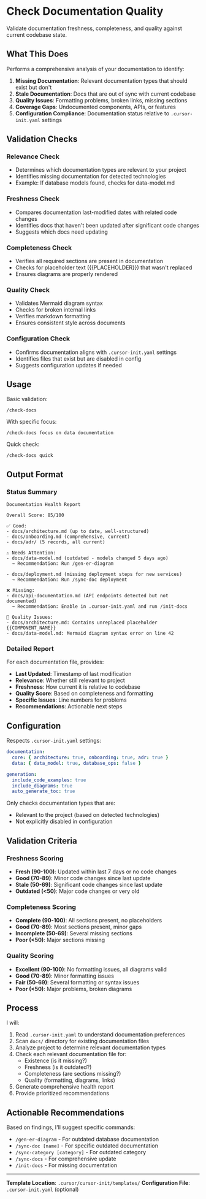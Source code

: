 # Check Documentation Quality

Validate documentation freshness, completeness, and quality against current codebase state.

## What This Does

Performs a comprehensive analysis of your documentation to identify:

1. **Missing Documentation**: Relevant documentation types that should exist but don't
2. **Stale Documentation**: Docs that are out of sync with current codebase
3. **Quality Issues**: Formatting problems, broken links, missing sections
4. **Coverage Gaps**: Undocumented components, APIs, or features
5. **Configuration Compliance**: Documentation status relative to `.cursor-init.yaml` settings

## Validation Checks

### Relevance Check
- Determines which documentation types are relevant to your project
- Identifies missing documentation for detected technologies
- Example: If database models found, checks for data-model.md

### Freshness Check
- Compares documentation last-modified dates with related code changes
- Identifies docs that haven't been updated after significant code changes
- Suggests which docs need updating

### Completeness Check
- Verifies all required sections are present in documentation
- Checks for placeholder text ({{PLACEHOLDER}}) that wasn't replaced
- Ensures diagrams are properly rendered

### Quality Check
- Validates Mermaid diagram syntax
- Checks for broken internal links
- Verifies markdown formatting
- Ensures consistent style across documents

### Configuration Check
- Confirms documentation aligns with `.cursor-init.yaml` settings
- Identifies files that exist but are disabled in config
- Suggests configuration updates if needed

## Usage

Basic validation:
```
/check-docs
```

With specific focus:
```
/check-docs focus on data documentation
```

Quick check:
```
/check-docs quick
```

## Output Format

### Status Summary
```
Documentation Health Report

Overall Score: 85/100

✅ Good:
- docs/architecture.md (up to date, well-structured)
- docs/onboarding.md (comprehensive, current)
- docs/adr/ (5 records, all current)

⚠️ Needs Attention:
- docs/data-model.md (outdated - models changed 5 days ago)
  → Recommendation: Run /gen-er-diagram

- docs/deployment.md (missing deployment steps for new services)
  → Recommendation: Run /sync-doc deployment

❌ Missing:
- docs/api-documentation.md (API endpoints detected but not documented)
  → Recommendation: Enable in .cursor-init.yaml and run /init-docs

🔧 Quality Issues:
- docs/architecture.md: Contains unreplaced placeholder {{COMPONENT_NAME}}
- docs/data-model.md: Mermaid diagram syntax error on line 42
```

### Detailed Report

For each documentation file, provides:
- **Last Updated**: Timestamp of last modification
- **Relevance**: Whether still relevant to project
- **Freshness**: How current it is relative to codebase
- **Quality Score**: Based on completeness and formatting
- **Specific Issues**: Line numbers for problems
- **Recommendations**: Actionable next steps

## Configuration

Respects `.cursor-init.yaml` settings:

```yaml
documentation:
  core: { architecture: true, onboarding: true, adr: true }
  data: { data_model: true, database_ops: false }

generation:
  include_code_examples: true
  include_diagrams: true
  auto_generate_toc: true
```

Only checks documentation types that are:
- Relevant to the project (based on detected technologies)
- Not explicitly disabled in configuration

## Validation Criteria

### Freshness Scoring
- **Fresh (90-100)**: Updated within last 7 days or no code changes
- **Good (70-89)**: Minor code changes since last update
- **Stale (50-69)**: Significant code changes since last update
- **Outdated (<50)**: Major code changes or very old

### Completeness Scoring
- **Complete (90-100)**: All sections present, no placeholders
- **Good (70-89)**: Most sections present, minor gaps
- **Incomplete (50-69)**: Several missing sections
- **Poor (<50)**: Major sections missing

### Quality Scoring
- **Excellent (90-100)**: No formatting issues, all diagrams valid
- **Good (70-89)**: Minor formatting issues
- **Fair (50-69)**: Several formatting or syntax issues
- **Poor (<50)**: Major problems, broken diagrams

## Process

I will:
1. Read `.cursor-init.yaml` to understand documentation preferences
2. Scan `docs/` directory for existing documentation files
3. Analyze project to determine relevant documentation types
4. Check each relevant documentation file for:
   - Existence (is it missing?)
   - Freshness (is it outdated?)
   - Completeness (are sections missing?)
   - Quality (formatting, diagrams, links)
5. Generate comprehensive health report
6. Provide prioritized recommendations

## Actionable Recommendations

Based on findings, I'll suggest specific commands:
- `/gen-er-diagram` - For outdated database documentation
- `/sync-doc [name]` - For specific outdated documentation
- `/sync-category [category]` - For outdated category
- `/sync-docs` - For comprehensive update
- `/init-docs` - For missing documentation

---

**Template Location**: `.cursor/cursor-init/templates/`
**Configuration File**: `.cursor-init.yaml` (optional)
